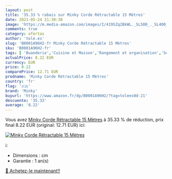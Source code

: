 ```yaml
---
layout: post
title: '35.33 % rabais sur Minky Corde Rétractable 15 Mètres'
date: 2021-05-24 21:30:38
image: 'https://m.media-amazon.com/images/I/419SZq2BkWL._SL500_._SL400_.jpg'
comments: true
category: ofertas
author: 'tole.es'
slug: 'B0001A96H2-fr Minky Corde Rétractable 15 Mètres'
sku: 'B0001A96H2-fr'
tags: [ 'Buanderie','Cuisine et Maison','Rangement et organisation','Séchoirs à linge','minky', ]
actualPrice: 8.22 EUR
currency: EUR
price: 8.22
comparePrice: 12.71 EUR
prodname: 'Minky Corde Rétractable 15 Mètres'
country: 'fr'
flag: '🇫🇷'
brand: 'Minky'
buyurl: 'https://www.amazon.fr/dp/B0001A96H2/?tag=tolees0d-21'
descuento: '35.33'
average: '8.22'
---
```


Vous avez [Minky Corde Rétractable 15 Mètres](https://www.amazon.fr/dp/B0001A96H2/?tag=tolees0d-21)  à  35.33 % de réduction, prix final  8.22 EUR (original: 12.71 EUR) ici:

[![Minky Corde Rétractable 15 Mètres](https://m.media-amazon.com/images/I/419SZq2BkWL._SL500_._SL400_.jpg)](https://www.amazon.fr/dp/B0001A96H2/?tag=tolees0d-21)

ℹ️:

- Dimensions : cm
- Garantie : 1 an(s)

[🛒 Achetez-le maintenant!!](https://www.amazon.fr/dp/B0001A96H2/?tag=tolees0d-21)
